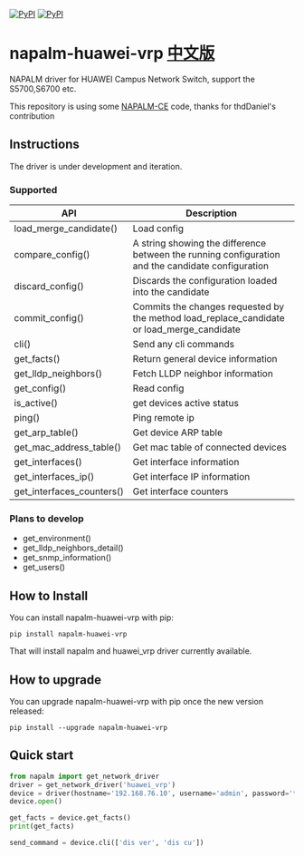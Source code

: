 [![PyPI](https://img.shields.io/pypi/v/napalm-huawei-vrp.svg)](https://pypi.python.org/pypi/napalm-huawei-vrp)
[![PyPI](https://img.shields.io/pypi/dm/napalm-huawei-vrp.svg)](https://pypi.python.org/pypi/napalm-huawei-vrp)

# napalm-huawei-vrp [中文版](README-ZH.md)

NAPALM driver for HUAWEI Campus Network Switch, support the S5700,S6700 etc.

This repository is using some [NAPALM-CE](https://github.com/napalm-automation-community/napalm-ce) code, thanks for thdDaniel's contribution


## Instructions

The driver is under development and iteration.

### Supported

| API   | Description  |
|--------|-----|
|  load_merge_candidate()     |  Load config |
|  compare_config()           |  A string showing the difference between the running configuration and the candidate configuration |
|  discard_config()           |  Discards the configuration loaded into the candidate |
|  commit_config()            |  Commits the changes requested by the method load_replace_candidate or load_merge_candidate |
|  cli()                      |  Send any cli commands  |
|  get_facts()                |  Return general device information |
|  get_lldp_neighbors()       |  Fetch LLDP neighbor information |
|  get_config()               |  Read config |
|  is_active()                |  get devices active status  |
|  ping()                     |  Ping remote ip  |
|  get_arp_table()            |  Get device ARP table |
|  get_mac_address_table()    |  Get mac table of connected devices |
|  get_interfaces()           |  Get interface information |
|  get_interfaces_ip()        |  Get interface IP information  |
|  get_interfaces_counters()  |  Get interface counters  |

### Plans to develop

* get_environment()
* get_lldp_neighbors_detail()
* get_snmp_information()
* get_users()

## How to Install

You can install napalm-huawei-vrp with pip:

`pip install napalm-huawei-vrp`

That will install napalm and huawei_vrp driver currently available.

## How to upgrade

You can upgrade napalm-huawei-vrp with pip once the new version released:

`pip install --upgrade napalm-huawei-vrp`

## Quick start

```python
from napalm import get_network_driver
driver = get_network_driver('huawei_vrp')
device = driver(hostname='192.168.76.10', username='admin', password='this_is_not_a_secure_password')
device.open()

get_facts = device.get_facts()
print(get_facts)

send_command = device.cli(['dis ver', 'dis cu'])
```